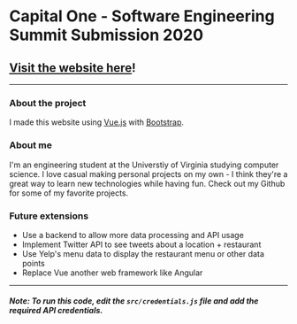 # Capital One - Software Engineering Summit Submission 2020

## [Visit the website here]()!
___

### About the project
I made this website using [Vue.js](https://vuejs.org/) with [Bootstrap](https://getbootstrap.com/).

### About me
I'm an engineering student at the Universtiy of Virginia studying computer science. I love casual making personal projects on my own - I think they're a great way to learn new technologies while having fun. Check out my Github for some of my favorite projects.

### Future extensions
- Use a backend to allow more data processing and API usage
- Implement Twitter API to see tweets about a location + restaurant
- Use Yelp's menu data to display the restaurant menu or other data points
- Replace Vue another web framework like Angular

___
##### Note: To run this code, edit the ```src/credentials.js``` file and add the required API credentials.
